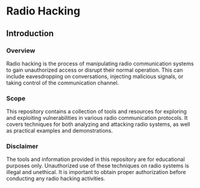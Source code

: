 # Radio Hacking

## Introduction

### Overview

Radio hacking is the process of manipulating radio communication systems to gain unauthorized access or disrupt their normal operation. This can include eavesdropping on conversations, injecting malicious signals, or taking control of the communication channel.

### Scope

This repository contains a collection of tools and resources for exploring and exploiting vulnerabilities in various radio communication protocols. It covers techniques for both analyzing and attacking radio systems, as well as practical examples and demonstrations.

### Disclaimer

The tools and information provided in this repository are for educational purposes only. Unauthorized use of these techniques on radio systems is illegal and unethical. It is important to obtain proper authorization before conducting any radio hacking activities.
